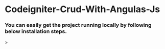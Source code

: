 # Codeigniter-Crud-With-Angulas-Js

<h3> You can easily get the project running locally by following below installation steps. </h3>>
